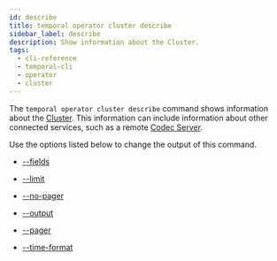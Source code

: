 ```yaml
---
id: describe
title: temporal operator cluster describe
sidebar_label: describe
description: Show information about the Cluster.
tags:
  - cli-reference
  - temporal-cli
  - operator
  - cluster
---
```


The `temporal operator cluster describe` command shows information about the [Cluster](/concepts/what-is-a-temporal-cluster).
This information can include information about other connected services, such as a remote [Codec Server](/concepts/what-is-a-codec-server).

Use the options listed below to change the output of this command.

- [--fields](/cli/cmd-options/fields)

- [--limit](/cli/cmd-options/limit)

- [--no-pager](/cli/cmd-options/no-pager)

- [--output](/cli/cmd-options/output)

- [--pager](/cli/cmd-options/pager)

- [--time-format](/cli/cmd-options/time-format)
